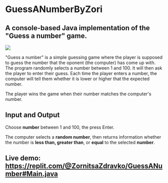 # GuessANumberByZori
## A console-based Java implementation of the "Guess a number" game.

![](https://content.instructables.com/FGE/F6F0/K1NVATVK/FGEF6F0K1NVATVK.jpg?auto=webp)

"Guess a number" is a simple guessing game where the player is supposed to guess the number that the oponent (the computer) has come up with. The program randomly selects a number between 1 and 100. It will then ask the player to enter their guess. Each time the player enters a number, the computer will tell them whether it is lower or higher that the expected number.

The player wins the game when their number matches the computer's number.

## Input and Output
Choose **number** between 1 and 100, the press Enter.

The computer selects a **random number**, then returns information whether the number is **less than, greater than**, or **equal** to the selected **number**.


## Live demo: https://replit.com/@ZornitsaZdravko/GuessANumber#Main.java

